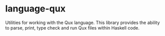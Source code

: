 # language-qux

Utilities for working with the Qux language.
This library provides the ability to parse, print, type check and run Qux files within Haskell code.

